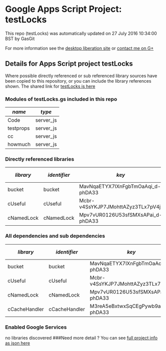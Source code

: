 # Google Apps Script Project: testLocks
This repo (testLocks) was automatically updated on 27 July 2016 10:34:00 BST by GasGit

For more information see the [desktop liberation site](http://ramblings.mcpher.com/Home/excelquirks/drivesdk/gettinggithubready "desktop liberation") or [contact me on G+](https://plus.google.com/+BruceMcpherson "Bruce McPherson - GDE")
## Details for Apps Script project testLocks
Where possible directly referenced or sub referenced library sources have been copied to this repository, or you can include the library references shown. 
The shared link for [testLocks is here](https://script.google.com/d/1qWRQK4azJh2s78bUbyPhe97Fr0_JmJVO00T5IYXTV_nco7I-RXb0hqcv/edit?usp=sharing "open in the GAS IDE")

### Modules of testLocks.gs included in this repo
*name*|*type*
--- | --- 
Code| server_js
testprops| server_js
cc| server_js
howmuch| server_js
### Directly referenced libraries
*library*|*identifier*|*key*|*version*|*dev mode*|*source*|
--- | --- | --- | --- | --- | --- 
bucket| bucket|MavNqaETYX7lXnFgbTmOaAqi_d-phDA33|33|no|no
cUseful| cUseful|Mcbr-v4SsYKJP7JMohttAZyz3TLx7pV4j|25|no|[here](libraries/cUseful "library source")
cNamedLock| cNamedLock|Mpv7vUR0126U53sfSMXsAPai_d-phDA33|14|no|[here](libraries/cNamedLock "library source")
### All dependencies and sub dependencies
*library*|*identifier*|*key*|*version*|*dev mode*|*source*|
--- | --- | --- | --- | --- | --- 
bucket| bucket|MavNqaETYX7lXnFgbTmOaAqi_d-phDA33|33|no|no
cUseful| cUseful|Mcbr-v4SsYKJP7JMohttAZyz3TLx7pV4j|25|no|[here](libraries/cUseful "library source")
cNamedLock| cNamedLock|Mpv7vUR0126U53sfSMXsAPai_d-phDA33|14|no|[here](libraries/cNamedLock "library source")
cCacheHandler| cCacheHandler|M3reA5eBxtwxSqCEgPywb9ai_d-phDA33|15|no|[here](libraries/cCacheHandler "library source")
### Enabled Google Services
no libraries discovered
###Need more detail ?
You can see [full project info as json here](info.json)
